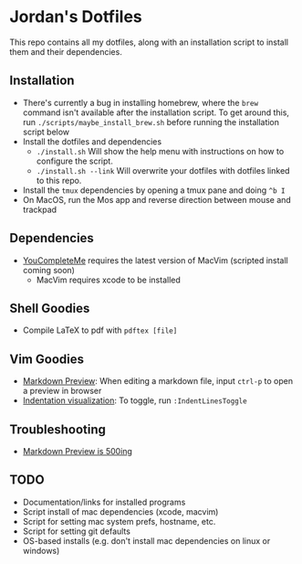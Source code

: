 # Jordan's Dotfiles
This repo contains all my dotfiles, along with an installation script to install
them and their dependencies.

## Installation
- There's currently a bug in installing homebrew, where the `brew` command isn't
  available after the installation script. To get around this, run
  `./scripts/maybe_install_brew.sh` before running the installation script below
- Install the dotfiles and dependencies
  - `./install.sh` Will show the help menu with instructions on how to configure the script.
  - `./install.sh --link` Will overwrite your dotfiles with dotfiles linked to this repo.
- Install the `tmux` dependencies by opening a tmux pane and doing `^b I`
- On MacOS, run the Mos app and reverse direction between mouse and trackpad

## Dependencies
- [YouCompleteMe](https://github.com/Valloric/YouCompleteMe) requires the latest version of MacVim (scripted install coming soon)
  - MacVim requires xcode to be installed

## Shell Goodies
- Compile LaTeX to pdf with `pdftex [file]`

## Vim Goodies
- [Markdown Preview](https://github.com/JamshedVesuna/vim-markdown-preview): When editing a markdown file, input `ctrl-p` to open a preview in browser
- [Indentation visualization](https://github.com/Yggdroot/indentLine): To toggle, run `:IndentLinesToggle`

## Troubleshooting
- [Markdown Preview is 500ing](https://github.com/joeyespo/grip/issues/262)

## TODO
- Documentation/links for installed programs
- Script install of mac dependencies (xcode, macvim)
- Script for setting mac system prefs, hostname, etc.
- Script for setting git defaults
- OS-based installs (e.g. don't install mac dependencies on linux or windows)
